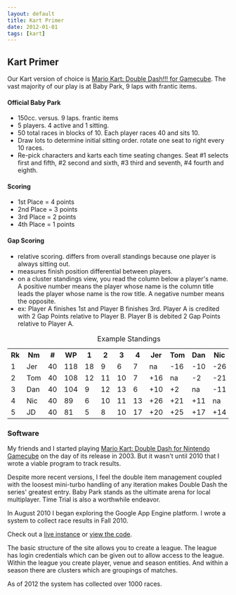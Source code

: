 ```yaml
---
layout: default
title: Kart Primer
date: 2012-01-01
tags: [kart]
---
```


## Kart Primer

Our Kart version of choice is [Mario Kart: Double Dash!!! for Gamecube][0]. The vast majority of our play is at Baby Park, 9 laps with frantic items.

#### Official Baby Park
- 150cc. versus. 9 laps. frantic items
- 5 players. 4 active and 1 sitting.
- 50 total races in blocks of 10. Each player races 40 and sits 10.
- Draw lots to determine initial sitting order. rotate one seat to right every 10 races.
- Re-pick characters and karts each time seating changes. Seat #1 selects first and fifth, #2 second and sixth, #3 third and seventh, #4 fourth and eighth.

#### Scoring
- 1st Place = 4 points
- 2nd Place = 3 points
- 3rd Place = 2 points
- 4th Place = 1 points

#### Gap Scoring
- relative scoring. differs from overall standings because one player is always sitting out.
- measures finish position differential between players.
- on a cluster standings view, you read the column below a player's name. A positive number means the player whose name is the column title leads the player whose name is the row title. A negative number means the opposite.
- ex: Player A finishes 1st and Player B finishes 3rd. Player A is credited with 2 Gap Points relative to Player B. Player B is debited 2 Gap Points relative to Player A.

<table><caption>Example Standings</caption><tr><th>Rk</th><th>Nm</th><th>#</th><th>WP</th>

 <th>1</th>

 <th>2</th>

 <th>3</th>

 <th>4</th>

 <th>Jer</th>

 <th>Tom</th>

 <th>Dan</th>

 <th>Nic</th>

 <th>JD</th>

 </tr>

 <tr> <td>1</td> <td>Jer</td> <td>40</td> <td>118</td>

 <td > 18 </td>

 <td > 9 </td>

 <td > 6 </td>

 <td > 7 </td>

 <td>na</td>

 <td>-16</td>

 <td>-10</td>

 <td>-26</td>

 <td>-20</td>

 </tr>

 <tr> <td>2</td> <td>Tom</td> <td>40</td> <td>108</td>

 <td > 12 </td>

 <td > 11 </td>

 <td > 10 </td>

 <td > 7 </td>

 <td>+16</td>

 <td>na</td>

 <td>-2</td>

 <td>-21</td>

 <td>-25</td>

 </tr>

 <tr> <td>3</td> <td>Dan</td> <td>40</td> <td>104</td>

 <td > 9 </td>

 <td > 12 </td>

 <td > 13 </td>

 <td > 6 </td>

 <td>+10</td>

 <td>+2</td>

 <td>na</td>

 <td>-11</td>

 <td>-17</td>

 </tr>

 <tr> <td>4</td> <td>Nic</td> <td>40</td> <td>89</td>

 <td > 6 </td>

 <td > 10 </td>

 <td > 11 </td>

 <td > 13 </td>

 <td>+26</td>

 <td>+21</td>

 <td>+11</td>

 <td>na</td>

 <td>-14</td>

 </tr>

 <tr> <td>5</td> <td>JD</td> <td>40</td> <td>81</td>

 <td > 5 </td>

 <td > 8 </td>

 <td > 10 </td>

 <td > 17 </td>

 <td>+20</td>

 <td>+25</td>

 <td>+17</td>

 <td>+14</td>

 <td>na</td>

 </tr>

</table>

### Software

My friends and I started playing [Mario Kart: Double Dash for Nintendo Gamecube][0] on the day of its release in 2003. But it wasn't until 2010 that I wrote a viable program to track results.

Despite more recent versions, I feel the double item management coupled with the loosest mini-turbo handling of any iteration makes Double Dash the series' greatest entry. Baby Park stands as the ultimate arena for local multiplayer. Time Trial is also a worthwhile endeavor.

In August 2010 I began exploring the Google App Engine platform. I wrote a system to collect race results in Fall 2010.

Check out a [live instance][1] or [view the code][2].

The basic structure of the site allows you to create a league. The league has login credentials which can be given out to allow access to the league. Within the league you create player, venue and season entities. And within a season there are clusters which are groupings of matches.

As of 2012 the system has collected over 1000 races.

  [0]: http://en.wikipedia.org/wiki/Mario_Kart:_Double_Dash%E2%80%BC
  [1]: http://babyparkdd.appspot.com/
  [2]: https://github.com/tphummel/gaej-kart